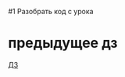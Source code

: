 #1
Разобрать код с урока

# предыдущее дз
[ДЗ](https://docs.google.com/document/d/1qNz9gmAOLonwkGGhum7IQciIIoq9b4_kU2RZxpojjWw/edit?usp=sharing)





